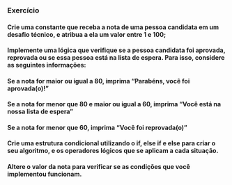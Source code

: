 ### Exercício 

#### Crie uma constante que receba a nota de uma pessoa candidata em um desafio técnico, e atribua a ela um valor entre 1 e 100;
#### Implemente uma lógica que verifique se a pessoa candidata foi aprovada, reprovada ou se essa pessoa está na lista de espera. Para isso, considere as seguintes informações:
#### Se a nota for maior ou igual a 80, imprima “Parabéns, você foi aprovada(o)!”
#### Se a nota for menor que 80 e maior ou igual a 60, imprima “Você está na nossa lista de espera”
#### Se a nota for menor que 60, imprima “Você foi reprovada(o)”
#### Crie uma estrutura condicional utilizando o if, else if e else para criar o seu algoritmo, e os operadores lógicos que se aplicam a cada situação.
#### Altere o valor da nota para verificar se as condições que você implementou funcionam.
